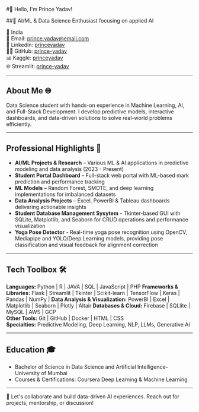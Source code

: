 #👋 Hello, I'm Prince Yadav!  

##🚀 AI/ML & Data Science Enthusiast focusing on applied AI  

📍 India  
📧 Email: prince.yadav@email.com  
🔗 LinkedIn: [princeyadav](https://linkedin.com/in/princeyadav)  
👨‍💻 GitHub: [prince-yadav](https://github.com/prince-yadav)  
📊 Kaggle: [princeyadav](https://www.kaggle.com/princeyadav)  
🌐 Streamlit: [prince-yadav](https://share.streamlit.io/prince-yadav)  

---

## About Me 🌐
Data Science student with hands-on experience in Machine Learning, AI, and Full-Stack Development. I develop predictive models, interactive dashboards, and data-driven solutions to solve real-world problems efficiently.

---

## Professional Highlights 🌟
- **AI/ML Projects & Research** – Various ML & AI applications in predictive modeling and data analysis (2023 - Present)
- **Student Portal Dashboard** – Full-stack web portal with ML-based mark prediction and performance tracking  
- **ML Models** – Random Forest, SMOTE, and deep learning implementations for imbalanced datasets  
- **Data Analysis Projects** – Excel, PowerBI & Tableau dashboards delivering actionable insights
- **Student Database Management Sysytem** - Tkinter-based GUI with SQLite, Matplotlib, and Seaborn for CRUD operations and performance visualization
- **Yoga Pose Detector** - Real-time yoga pose recognition using OpenCV, Mediapipe and YOLO/Deep Learning models, providing pose classification and visual feedback for alignment correction  

---

## Tech Toolbox 🛠️
**Languages:** Python | R | JAVA | SQL | JavaScript | PHP 
**Frameworks & Libraries:** Flask | Streamlit | Tkinter | Scikit-learn | TensorFlow | Keras | Pandas | NumPy | 
**Data Analysis & Visualization:** PowerBI | Excel | Matplotlib | Seaborn | Plotly | Altair 
**Databases & Cloud:** Firebase | SQLlite | MySQL | AWS | GCP  
**Other Tools:** Git | GitHub | Docker | HTML | CSS  
**Specialties:** Predictive Modeling, Deep Learning, NLP, LLMs, Generative AI  

---

## Education 🎓
- Bachelor of Science in Data Science and Artificial Intelligence– University of Mumbai  
- Courses & Certifications: Coursera Deep Learning & Machine Learning 

---

🔗 Let's collaborate and build data-driven AI experiences. Reach out for projects, mentorship, or discussion!
